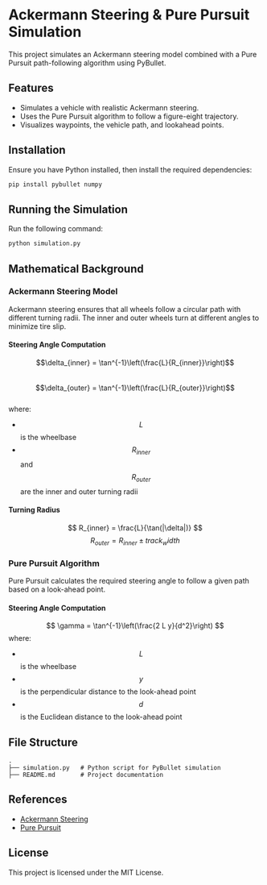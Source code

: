 # Ackermann Steering & Pure Pursuit Simulation

This project simulates an Ackermann steering model combined with a Pure Pursuit path-following algorithm using PyBullet.

## Features
- Simulates a vehicle with realistic Ackermann steering.
- Uses the Pure Pursuit algorithm to follow a figure-eight trajectory.
- Visualizes waypoints, the vehicle path, and lookahead points.

## Installation
Ensure you have Python installed, then install the required dependencies:

```sh
pip install pybullet numpy
```

## Running the Simulation
Run the following command:

```sh
python simulation.py
```

## Mathematical Background

### Ackermann Steering Model
Ackermann steering ensures that all wheels follow a circular path with different turning radii. The inner and outer wheels turn at different angles to minimize tire slip.

#### Steering Angle Computation
$$\delta_{inner} = \tan^{-1}\left(\frac{L}{R_{inner}}\right)$$ <br />
$$\delta_{outer} = \tan^{-1}\left(\frac{L}{R_{outer}}\right)$$ <br />
where:
- $$L$$ is the wheelbase
- $$R_{inner}$$ and $$R_{outer}$$ are the inner and outer turning radii

#### Turning Radius
$$ R_{inner} = \frac{L}{\tan(|\delta|)} $$
$$ R_{outer} = R_{inner} \pm track_width $$

### Pure Pursuit Algorithm
Pure Pursuit calculates the required steering angle to follow a given path based on a look-ahead point.

#### Steering Angle Computation
$$ \gamma = \tan^{-1}\left(\frac{2 L y}{d^2}\right) $$
where:
- $$L$$ is the wheelbase
- $$y$$ is the perpendicular distance to the look-ahead point
- $$d$$ is the Euclidean distance to the look-ahead point

## File Structure
```
.
├── simulation.py   # Python script for PyBullet simulation
├── README.md       # Project documentation
```

## References
- [Ackermann Steering](https://en.wikipedia.org/wiki/Ackermann_steering_geometry)
- [Pure Pursuit](https://www.ri.cmu.edu/pub_files/2009/6/PurePursuit.pdf)

## License
This project is licensed under the MIT License.
